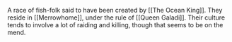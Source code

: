 A race of fish-folk said to have been created by [[The Ocean King]]. They reside in [[Merrowhome]], under the rule of [[Queen Galadi]]. Their culture tends to involve a lot of raiding and killing, though that seems to be on the mend.